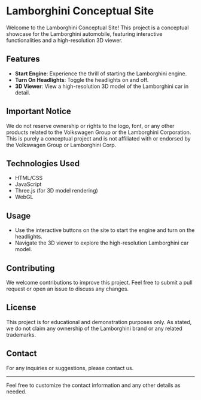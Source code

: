 # Lamborghini Conceptual Site

Welcome to the Lamborghini Conceptual Site! This project is a conceptual showcase for the Lamborghini automobile, featuring interactive functionalities and a high-resolution 3D viewer.

## Features

- **Start Engine**: Experience the thrill of starting the Lamborghini engine.
- **Turn On Headlights**: Toggle the headlights on and off.
- **3D Viewer**: View a high-resolution 3D model of the Lamborghini car in detail.

## Important Notice

We do not reserve ownership or rights to the logo, font, or any other products related to the Volkswagen Group or the Lamborghini Corporation. This is purely a conceptual project and is not affiliated with or endorsed by the Volkswagen Group or Lamborghini Corp.

## Technologies Used

- HTML/CSS
- JavaScript
- Three.js (for 3D model rendering)
- WebGL

## Usage

- Use the interactive buttons on the site to start the engine and turn on the headlights.
- Navigate the 3D viewer to explore the high-resolution Lamborghini car model.

## Contributing

We welcome contributions to improve this project. Feel free to submit a pull request or open an issue to discuss any changes.

## License

This project is for educational and demonstration purposes only. As stated, we do not claim any ownership of the Lamborghini brand or any related trademarks.

## Contact

For any inquiries or suggestions, please contact us.

---

Feel free to customize the contact information and any other details as needed.
